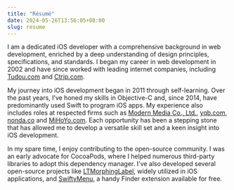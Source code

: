 ```yaml
---
title: "Résumé"
date: 2024-05-26T13:56:05+08:00
slug: resume
---
```


I am a dedicated iOS developer with a comprehensive background in web development, enriched by a deep understanding of design principles, specifications, and standards. I began my career in web development in 2002 and have since worked with leading internet companies, including [Tudou.com](https://tudou.com) and [Ctrip.com](https://ctrip.com).

My journey into iOS development began in 2011 through self-learning. Over the past years, I’ve honed my skills in Objective-C and, since 2014, have predominantly used Swift to program iOS apps. My experience also includes roles at respected firms such as [Modern Media Co., Ltd.](https://modernmedia.com.cn), [yqb.com](https://www.yqb.com), [nonda.co](https://www.nonda.co) and [MiHoYo.com](https://www.mihoyo.com). Each opportunity has been a stepping stone that has allowed me to develop a versatile skill set and a keen insight into iOS development.

In my spare time, I enjoy contributing to the open-source community. I was an early advocate for CocoaPods, where I helped numerous third-party libraries to adopt this dependency manager. I've also developed several open-source projects like [LTMorphingLabel](https://github.com/lexrus/LTMorphingLabel), widely utilized in iOS applications, and [SwiftyMenu](https://github.com/lexrus/SwiftyMenu), a handy Finder extension available for free.

